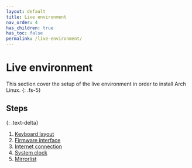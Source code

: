 ```yaml
---
layout: default
title: Live environment
nav_order: 4
has_children: true
has_toc: false
permalink: /live-environment/
---
```


# Live environment

This section cover the setup of the live environment in order to install Arch Linux.
{: .fs-5}

## Steps
{: .text-delta}

1. [Keyboard layout](/Andromeda/live-environment/keyboard-layout/)
1. [Firmware interface](/Andromeda/live-environment/boot-mode/)
1. [Internet connection](/Andromeda/live-environment/internet-connection/)
1. [System clock](/Andromeda/live-environment/system-clock/)
1. [Mirrorlist](/Andromeda/live-environment/mirrorlist/)
